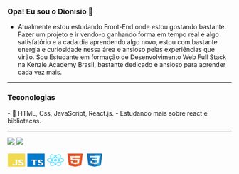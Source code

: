 ### Opa! Eu sou o Dionisio 👋

- Atualmente estou estudando Front-End onde estou gostando bastante. Fazer um projeto e ir vendo-o ganhando forma em tempo real é algo satisfatório
  e a cada dia aprendendo algo novo, estou com bastante energia e curiosidade nessa área e ansioso pelas experiências que virão.
  Sou Estudante em formação de Desenvolvimento Web Full Stack na Kenzie Academy Brasil, bastante dedicado e ansioso para aprender cada vez mais.
  

<hr />
<h3>Teconologias</h3>
- 🔭 HTML, Css, JavaScript, React.js.
- Estudando mais sobre react e bibliotecas.


<hr />

<div>
  <a href="https://github.com/dbnvides">
  <img height="180em" src="https://github-readme-stats.vercel.app/api?username=dbnvides&show_icons=true&theme=github_dark&include_all_commits=true&count_private=true"/>
  <img height="180em" src="https://github-readme-stats.vercel.app/api/top-langs/?username=dbnvides&layout=compact&langs_count=7&theme=github_dark"/>
</div>

<div style="display: inline-block"><br>
  <img align="center" alt="Bene-Js" height="30" width="40" src="https://raw.githubusercontent.com/devicons/devicon/master/icons/javascript/javascript-plain.svg">
  <img align="center" alt="Rafa-Ts" height="30" width="40" src="https://raw.githubusercontent.com/devicons/devicon/master/icons/typescript/typescript-plain.svg">
  <img align="center" alt="Rafa-React" height="30" width="40" src="https://raw.githubusercontent.com/devicons/devicon/master/icons/react/react-original.svg">
  <img align="center" alt="Rafa-HTML" height="30" width="40" src="https://raw.githubusercontent.com/devicons/devicon/master/icons/html5/html5-original.svg">
  <img align="center" alt="Rafa-CSS" height="30" width="40" src="https://raw.githubusercontent.com/devicons/devicon/master/icons/css3/css3-original.svg">
</div>
